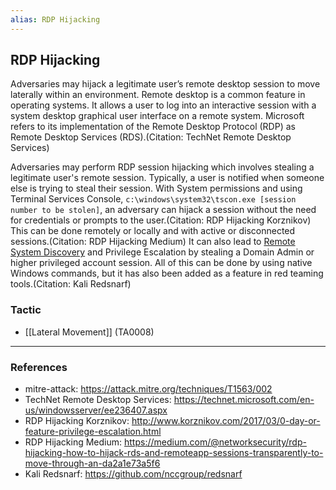 ```yaml
---
alias: RDP Hijacking
---
```


## RDP Hijacking

Adversaries may hijack a legitimate user’s remote desktop session to move laterally within an environment. Remote desktop is a common feature in operating systems. It allows a user to log into an interactive session with a system desktop graphical user interface on a remote system. Microsoft refers to its implementation of the Remote Desktop Protocol (RDP) as Remote Desktop Services (RDS).(Citation: TechNet Remote Desktop Services)

Adversaries may perform RDP session hijacking which involves stealing a legitimate user's remote session. Typically, a user is notified when someone else is trying to steal their session. With System permissions and using Terminal Services Console, `c:\windows\system32\tscon.exe [session number to be stolen]`, an adversary can hijack a session without the need for credentials or prompts to the user.(Citation: RDP Hijacking Korznikov) This can be done remotely or locally and with active or disconnected sessions.(Citation: RDP Hijacking Medium) It can also lead to [Remote System Discovery](https://attack.mitre.org/techniques/T1018) and Privilege Escalation by stealing a Domain Admin or higher privileged account session. All of this can be done by using native Windows commands, but it has also been added as a feature in red teaming tools.(Citation: Kali Redsnarf)


### Tactic

- [[Lateral Movement]] (TA0008)


---
### References

- mitre-attack: https://attack.mitre.org/techniques/T1563/002
- TechNet Remote Desktop Services: https://technet.microsoft.com/en-us/windowsserver/ee236407.aspx
- RDP Hijacking Korznikov: http://www.korznikov.com/2017/03/0-day-or-feature-privilege-escalation.html
- RDP Hijacking Medium: https://medium.com/@networksecurity/rdp-hijacking-how-to-hijack-rds-and-remoteapp-sessions-transparently-to-move-through-an-da2a1e73a5f6
- Kali Redsnarf: https://github.com/nccgroup/redsnarf
